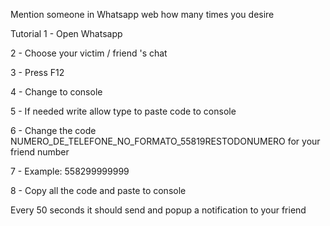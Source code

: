 
Mention someone in Whatsapp web how many times you desire

Tutorial 
1 - Open Whatsapp  

2 - Choose your victim / friend 's chat  

3 - Press F12  

4 - Change to console  

5 - If needed write allow type to paste code to console  

6 - Change the code NUMERO_DE_TELEFONE_NO_FORMATO_55819RESTODONUMERO for your friend number  

7 - Example: 558299999999  

8 - Copy all the code and paste to console  

Every 50 seconds it should send and popup a notification to your friend

